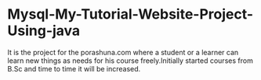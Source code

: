 # Mysql-My-Tutorial-Website-Project-Using-java
It is the project for the porashuna.com where a student or a learner can learn new things as needs for his course freely.Initially started courses from B.Sc and time to time it will be increased.
